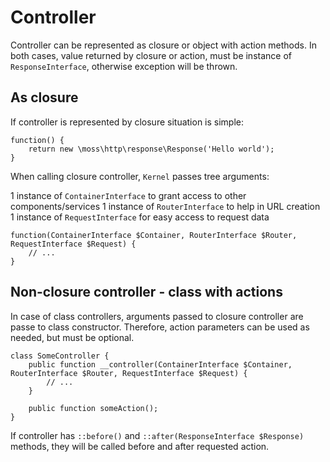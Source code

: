 # Controller

Controller can be represented as closure or object with action methods.
In both cases, value returned by closure or action, must be instance of `ResponseInterface`, otherwise exception will be thrown.

## As closure

If controller is represented by closure situation is simple:

	function() {
		return new \moss\http\response\Response('Hello world');
	}

When calling closure controller, `Kernel` passes tree arguments:

 1 instance of `ContainerInterface` to grant access to other components/services
 1 instance of `RouterInterface` to help in URL creation
 1 instance of `RequestInterface` for easy access to request data

	function(ContainerInterface $Container, RouterInterface $Router, RequestInterface $Request) {
		// ...
	}

## Non-closure controller - class with actions

In case of class controllers, arguments passed to closure controller are passe to class constructor.
Therefore, action parameters can be used as needed, but must be optional.

	class SomeController {
		public function __controller(ContainerInterface $Container, RouterInterface $Router, RequestInterface $Request) {
			// ...
		}

		public function someAction();
	}

If controller has `::before()` and `::after(ResponseInterface $Response)` methods, they will be called before and after requested action.